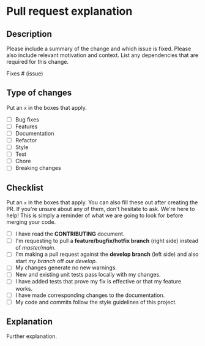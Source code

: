 # Pull request explanation

## Description

Please include a summary of the change and which issue is fixed.
Please also include relevant motivation and context.
List any dependencies that are required for this change.

Fixes # (issue)

## Type of changes

Put an `x` in the boxes that apply.

- [ ] Bug fixes
- [ ] Features
- [ ] Documentation
- [ ] Refactor
- [ ] Style
- [ ] Test
- [ ] Chore
- [ ] Breaking changes

## Checklist

Put an `x` in the boxes that apply.
You can also fill these out after creating the PR.
If you're unsure about any of them, don't hesitate to ask.
We're here to help!
This is simply a reminder of what we are going to look for before merging your code.

- [ ] I have read the **CONTRIBUTING** document.
- [ ] I'm requesting to pull a **feature/bugfix/hotfix branch** (right side) instead of *master/main*.
- [ ] I'm making a pull request against the **develop branch** (left side) and also start *my branch* off *our develop*.
- [ ] My changes generate no new warnings.
- [ ] New and existing unit tests pass locally with my changes.
- [ ] I have added tests that prove my fix is effective or that my feature works.
- [ ] I have made corresponding changes to the documentation.
- [ ] My code and commits follow the style guidelines of this project.

## Explanation

Further explanation.
